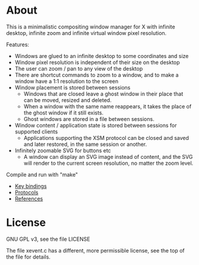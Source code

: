 # About

This is a minimalistic compositing window manager for X with infinite
desktop, infinite zoom and infinite virtual window pixel resolution.

Features:

* Windows are glued to an infinite desktop to some coordinates and size
* Window pixel resolution is independent of their size on the desktop
* The user can zoom / pan to any view of the desktop
* There are shortcut commands to zoom to a window, and to make a window have a 1:1 resolution to the screen
* Window placement is stored between sessions
  * Windows that are closed leave a ghost window in their place that can be moved, resized and deleted.
  * When a window with the same name reappears, it takes the place of the ghost window if it still exists.
  * Ghost windows are stored in a file between sessions.
* Window content / application state is stored between sessions for supported clients
  * Applications supporting the XSM protocol can be closed and saved and later restored, in the same session or another.
* Infinitely zoomable SVG for buttons etc
  * A window can display an SVG image instead of content, and the SVG will render to the current screen resolution, no matter the zoom level.

Compile and run with "make"

* [Key bindings](KEYMAP.md)
* [Protocols](PROTOCOLS.md)
* [References](REFERENCES.md)

# License

GNU GPL v3, see the file LICENSE

The file xevent.c has a different, more permissible license, see the top of the file for details.
